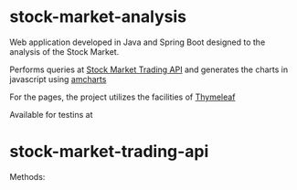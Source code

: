 # stock-market-analysis

Web application developed in Java and Spring Boot designed to the analysis of the Stock Market.

Performs queries at [Stock Market Trading API](https://stock-market-trading-api.herokuapp.com) and generates the charts in javascript using [amcharts](https://www.amcharts.com/)

For the pages, the project utilizes the facilities of [Thymeleaf](https://www.thymeleaf.org/)

Available for testins at <heroku link>

# stock-market-trading-api

Methods:
